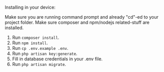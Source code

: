Installing in your device:

Make sure you are running command prompt and already "cd"-ed to your project folder.
Make sure composer and npm/nodejs related-stuff are installed.

1. Run ```composer install```.
2. Run ```npm install```.
3. Run ```cp .env.example .env```.
4. Run ```php artisan key:generate```.
5. Fill in database credentials in your .env file.
6. Run ```php artisan migrate```.
